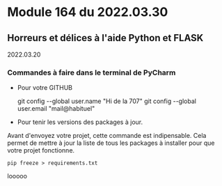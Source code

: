 # Module 164 du 2022.03.30

## Horreurs et délices à l'aide Python et FLASK



2022.03.20

### Commandes à faire dans le terminal de PyCharm

* Pour votre GITHUB


    git config --global user.name "Hi de la 707"
    git config --global user.email "mail@habituel"

* Pour tenir les versions des packages à jour.

Avant d'envoyez votre projet, cette commande est indipensable.
Cela permet de mettre à jour la liste de tous les packages à installer pour que votre projet fonctionne.

    pip freeze > requirements.txt

looooo
